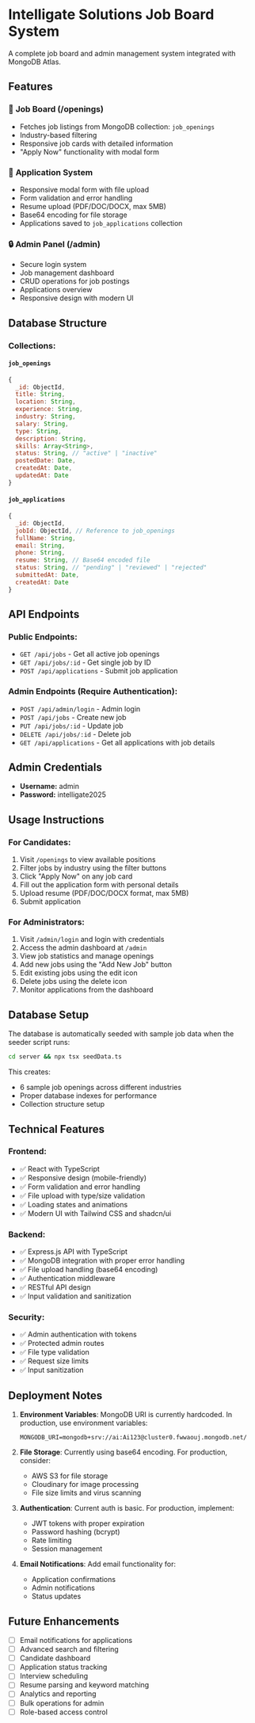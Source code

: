 # Intelligate Solutions Job Board System

A complete job board and admin management system integrated with MongoDB Atlas.

## Features

### 🎯 **Job Board (/openings)**
- Fetches job listings from MongoDB collection: `job_openings`
- Industry-based filtering
- Responsive job cards with detailed information
- "Apply Now" functionality with modal form

### 📝 **Application System**
- Responsive modal form with file upload
- Form validation and error handling
- Resume upload (PDF/DOC/DOCX, max 5MB)
- Base64 encoding for file storage
- Applications saved to `job_applications` collection

### 🔒 **Admin Panel (/admin)**
- Secure login system
- Job management dashboard
- CRUD operations for job postings
- Applications overview
- Responsive design with modern UI

## Database Structure

### Collections:

#### `job_openings`
```javascript
{
  _id: ObjectId,
  title: String,
  location: String,
  experience: String,
  industry: String,
  salary: String,
  type: String,
  description: String,
  skills: Array<String>,
  status: String, // "active" | "inactive"
  postedDate: Date,
  createdAt: Date,
  updatedAt: Date
}
```

#### `job_applications`
```javascript
{
  _id: ObjectId,
  jobId: ObjectId, // Reference to job_openings
  fullName: String,
  email: String,
  phone: String,
  resume: String, // Base64 encoded file
  status: String, // "pending" | "reviewed" | "rejected"
  submittedAt: Date,
  createdAt: Date
}
```

## API Endpoints

### Public Endpoints:
- `GET /api/jobs` - Get all active job openings
- `GET /api/jobs/:id` - Get single job by ID
- `POST /api/applications` - Submit job application

### Admin Endpoints (Require Authentication):
- `POST /api/admin/login` - Admin login
- `POST /api/jobs` - Create new job
- `PUT /api/jobs/:id` - Update job
- `DELETE /api/jobs/:id` - Delete job
- `GET /api/applications` - Get all applications with job details

## Admin Credentials
- **Username:** admin
- **Password:** intelligate2025

## Usage Instructions

### For Candidates:
1. Visit `/openings` to view available positions
2. Filter jobs by industry using the filter buttons
3. Click "Apply Now" on any job card
4. Fill out the application form with personal details
5. Upload resume (PDF/DOC/DOCX format, max 5MB)
6. Submit application

### For Administrators:
1. Visit `/admin/login` and login with credentials
2. Access the admin dashboard at `/admin`
3. View job statistics and manage openings
4. Add new jobs using the "Add New Job" button
5. Edit existing jobs using the edit icon
6. Delete jobs using the delete icon
7. Monitor applications from the dashboard

## Database Setup

The database is automatically seeded with sample job data when the seeder script runs:

```bash
cd server && npx tsx seedData.ts
```

This creates:
- 6 sample job openings across different industries
- Proper database indexes for performance
- Collection structure setup

## Technical Features

### Frontend:
- ✅ React with TypeScript
- ✅ Responsive design (mobile-friendly)
- ✅ Form validation and error handling
- ✅ File upload with type/size validation
- ✅ Loading states and animations
- ✅ Modern UI with Tailwind CSS and shadcn/ui

### Backend:
- ✅ Express.js API with TypeScript
- ✅ MongoDB integration with proper error handling
- ✅ File upload handling (base64 encoding)
- ✅ Authentication middleware
- ✅ RESTful API design
- ✅ Input validation and sanitization

### Security:
- ✅ Admin authentication with tokens
- ✅ Protected admin routes
- ✅ File type validation
- ✅ Request size limits
- ✅ Input sanitization

## Deployment Notes

1. **Environment Variables**: MongoDB URI is currently hardcoded. In production, use environment variables:
   ```
   MONGODB_URI=mongodb+srv://ai:Ai123@cluster0.fwwaouj.mongodb.net/
   ```

2. **File Storage**: Currently using base64 encoding. For production, consider:
   - AWS S3 for file storage
   - Cloudinary for image processing
   - File size limits and virus scanning

3. **Authentication**: Current auth is basic. For production, implement:
   - JWT tokens with proper expiration
   - Password hashing (bcrypt)
   - Rate limiting
   - Session management

4. **Email Notifications**: Add email functionality for:
   - Application confirmations
   - Admin notifications
   - Status updates

## Future Enhancements

- [ ] Email notifications for applications
- [ ] Advanced search and filtering
- [ ] Candidate dashboard
- [ ] Application status tracking
- [ ] Interview scheduling
- [ ] Resume parsing and keyword matching
- [ ] Analytics and reporting
- [ ] Bulk operations for admin
- [ ] Role-based access control
